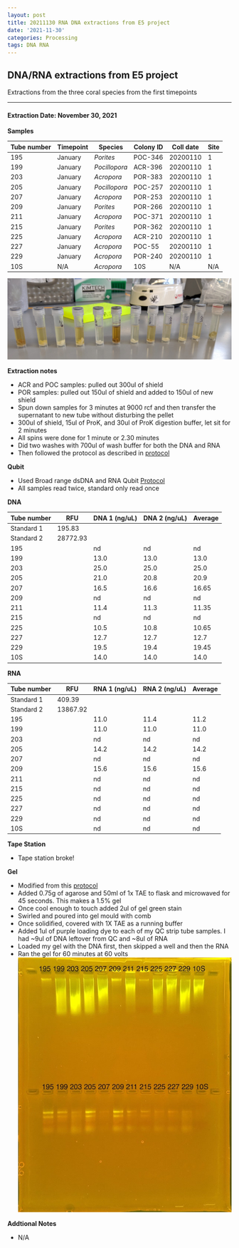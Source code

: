 ```yaml
---
layout: post
title: 20211130 RNA DNA extractions from E5 project
date: '2021-11-30'
categories: Processing
tags: DNA RNA
---
```


## DNA/RNA extractions from E5 project

Extractions from the three coral species from the first timepoints

---

#### Extraction Date: November 30, 2021 

**Samples**

| Tube number 	| Timepoint	   	| Species	    | Colony ID 	| Coll date		| Site       	|
|-------------	|------------	|-------------	|-------------	|-------------	|-------------	|
| 195		 	| January	 	| *Porites*		| POC-346      	| 20200110   	| 1				|
| 199			| January	 	| *Pocillopora*	| ACR-396	    | 20200110		| 1				|
| 203		 	| January	  	| *Acropora*	| POR-383    	| 20200110  	| 1				|
| 205		 	| January		| *Pocillopora*	| POC-257   	| 20200110   	| 1				|
| 207			| January 		| *Acropora*	| POR-253	    | 20200110		| 1				|
| 209		 	| January	  	| *Porites*		| POR-266	   	| 20200110  	| 1				|
| 211		 	| January		| *Acropora*	| POC-371    	| 20200110   	| 1				|
| 215			| January	 	| *Porites*		| POR-362	    | 20200110		| 1				|
| 225		 	| January		| *Acropora*	| ACR-210     	| 20200110  	| 1				|
| 227		 	| January		| *Acropora*	| POC-55	   	| 20200110   	| 1				|
| 229			| January		| *Acropora*	| POR-240	    | 20200110		| 1				|
| 10S		 	| N/A			| *Acropora*	| 10S	    	| N/A		  	| N/A			|


![20211130_samples.jpg](https://github.com/Kterpis/Putnam_Lab_Notebook/blob/master/images/samples/20211130_samples.jpg?raw=true)


**Extraction notes**
 - ACR and POC samples: pulled out 300ul of shield
 - POR samples: pulled out 150ul of shield and added to 150ul of new shield 
 - Spun down samples for 3 minutes at 9000 rcf and then transfer the supernatant to new tube without disturbing the pellet
 - 300ul of shield, 15ul of ProK, and 30ul of ProK digestion buffer, let sit for 2 minutes
 - All spins were done for 1 minute or 2.30 minutes
 - Did two washes with 700ul of wash buffer for both the DNA and RNA
 - Then followed the protocol as described in [protocol](https://github.com/emmastrand/EmmaStrand_Notebook/blob/master/_posts/2019-05-31-Zymo-Duet-RNA-DNA-Extraction-Protocol.md)


**Qubit**
 - Used Broad range dsDNA and RNA Qubit [Protocol](https://meschedl.github.io/MESPutnam_Open_Lab_Notebook/Qubit-Protocol/)
 - All samples read twice, standard only read once
 
**DNA**

| Tube number 	| RFU		   	| DNA 1 (ng/uL) | DNA 2 (ng/uL) | Average     	|
|-------------	|------------	|-------------	|-------------	|-------------	|
| Standard 1  	| 195.83	 	| 		      	| 		      	|	         	|
| Standard 2 	| 28772.93	 	| 		    	| 		    	| 	        	|
| 195		 	|		     	| nd	     	| nd	     	| nd        	|
| 199		 	| 			   	| 13.0  	    | 13.0        	| 13.0			|
| 203		  	|		     	| 25.0	      	| 25.0        	| 25.0	      	|
| 205		 	| 			   	| 21.0	       	| 20.8	       	| 20.9     		|
| 207		  	|		     	| 16.5 	     	| 16.6	       	| 16.65        	|
| 209		 	| 			   	| nd	      	| nd	      	| nd	       	|
| 211		  	|		     	| 11.4	       	| 11.3 	     	| 11.35	       	|
| 215		 	| 			   	| nd	       	| nd         	| nd	      	|
| 225		  	|		     	| 10.5	 	    | 10.8         	| 10.65        	|
| 227		 	| 			   	| 12.7        	| 12.7        	| 12.7        	|
| 229		  	|		     	| 19.5	      	| 19.4 	     	| 19.45       	|
| 10S		 	| 			   	| 14.0       	| 14.0         	| 14.0       	|


**RNA**


| Tube number 	| RFU		   	| RNA 1 (ng/uL) | RNA 2 (ng/uL) | Average     	|
|-------------	|------------	|-------------	|-------------	|-------------	|
| Standard 1  	| 409.39	 	| 		      	| 		      	|	         	|
| Standard 2 	| 13867.92	 	| 		    	| 		    	| 	        	|
| 195		 	|		     	| 11.0	     	| 11.4	     	| 11.2        	|
| 199		 	| 			   	| 11.0  	    | 11.0        	| 11.0			|
| 203		  	|		     	| nd	      	| nd        	| nd	      	|
| 205		 	| 			   	| 14.2	       	| 14.2	       	| 14.2     		|
| 207		  	|		     	| nd 	     	| nd	       	| nd        	|
| 209		 	| 			   	| 15.6      	| 15.6	      	| 15.6       	|
| 211		  	|		     	| nd	       	| nd  	     	| nd	       	|
| 215		 	| 			   	| nd	       	| nd         	| nd	      	|
| 225		  	|		     	| nd	 	    | nd         	| nd        	|
| 227		 	| 			   	| nd        	| nd        	| nd        	|
| 229		  	|		     	| nd	      	| nd	     	| nd    	   	|
| 10S		 	| 			   	| nd	       	| nd         	| nd	       	|


**Tape Station**
 - Tape station broke! 

**Gel**
 - Modified from this [protocol](https://meschedl.github.io/MESPutnam_Open_Lab_Notebook/Gel-Protocol/)
 - Added 0.75g of agarose and 50ml of 1x TAE to flask and microwaved for 45 seconds. This makes a 1.5% gel
 - Once cool enough to touch added 2ul of gel green stain
 - Swirled and poured into gel mould with comb
 - Once solidified, covered with 1X TAE as a running buffer
 - Added 1ul of purple loading dye to each of my QC strip tube samples. I had ~9ul of DNA leftover from QC and ~8ul of RNA
 - Loaded my gel with the DNA first, then skipped a well and then the RNA
 - Ran the gel for 60 minutes at 60 volts
 ![20211130_gel.jpg](https://github.com/Kterpis/Putnam_Lab_Notebook/blob/master/images/gels/20211130_gel.jpg?raw=true)
 
 **Addtional Notes**
  - N/A


